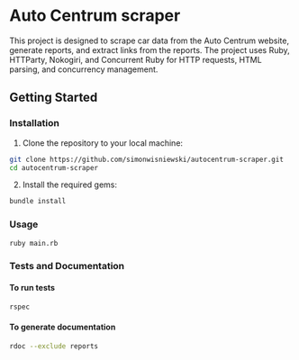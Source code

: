 # Auto Centrum scraper

This project is designed to scrape car data from the Auto Centrum website, generate reports, and extract links from the reports. The project uses Ruby, HTTParty, Nokogiri, and Concurrent Ruby for HTTP requests, HTML parsing, and concurrency management.

## Getting Started

### Installation

1. Clone the repository to your local machine:

```bash
git clone https://github.com/simonwisniewski/autocentrum-scraper.git
cd autocentrum-scraper
```

2. Install the required gems:

```bash
bundle install
```

### Usage

```bash
ruby main.rb
```

### Tests and Documentation

#### To run tests

```bash
rspec
```

#### To generate documentation

```bash
rdoc --exclude reports
```
